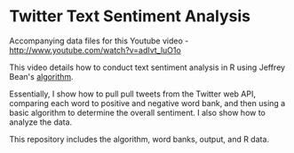 Twitter Text Sentiment Analysis
===============================

Accompanying data files for this Youtube video - [http://www.youtube.com/watch?v=adIvt_luO1o ](http://www.youtube.com/watch?v=adIvt_luO1o )

This video details how to conduct text sentiment analysis in R using Jeffrey Bean's [algorithm](http://jeffreybreen.wordpress.com/2011/07/04/twitter-text-mining-r-slides/). 

Essentially, I show how to pull pull tweets from the Twitter web API, comparing each word to positive and negative word bank, and then using a basic algorithm to determine the overall sentiment. I also show how to analyze the data. 

This repository includes the algorithm, word banks, output, and R data.
